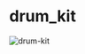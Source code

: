 # drum_kit
![drum-kit](https://github.com/laxmansharma12/drum_kit/assets/91863813/2e7acf81-7f3a-475d-bd9d-7b7a7bed8a39)
